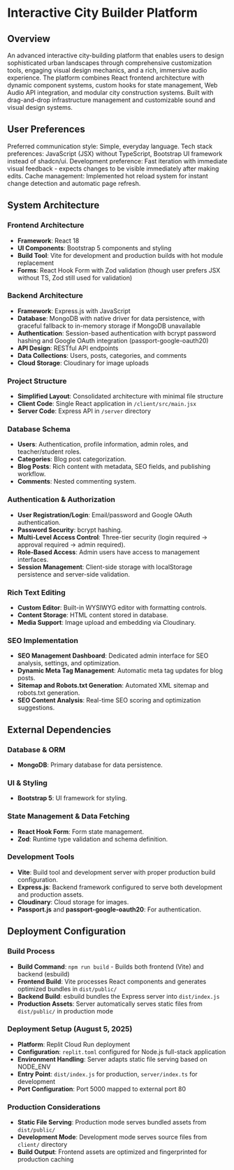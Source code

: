 # Interactive City Builder Platform

## Overview
An advanced interactive city-building platform that enables users to design sophisticated urban landscapes through comprehensive customization tools, engaging visual design mechanics, and a rich, immersive audio experience. The platform combines React frontend architecture with dynamic component systems, custom hooks for state management, Web Audio API integration, and modular city construction systems. Built with drag-and-drop infrastructure management and customizable sound and visual design systems.

## User Preferences
Preferred communication style: Simple, everyday language.
Tech stack preferences: JavaScript (JSX) without TypeScript, Bootstrap UI framework instead of shadcn/ui.
Development preference: Fast iteration with immediate visual feedback - expects changes to be visible immediately after making edits.
Cache management: Implemented hot reload system for instant change detection and automatic page refresh.

## System Architecture

### Frontend Architecture
- **Framework**: React 18
- **UI Components**: Bootstrap 5 components and styling
- **Build Tool**: Vite for development and production builds with hot module replacement
- **Forms**: React Hook Form with Zod validation (though user prefers JSX without TS, Zod still used for validation)

### Backend Architecture
- **Framework**: Express.js with JavaScript
- **Database**: MongoDB with native driver for data persistence, with graceful fallback to in-memory storage if MongoDB unavailable
- **Authentication**: Session-based authentication with bcrypt password hashing and Google OAuth integration (passport-google-oauth20)
- **API Design**: RESTful API endpoints
- **Data Collections**: Users, posts, categories, and comments
- **Cloud Storage**: Cloudinary for image uploads

### Project Structure
- **Simplified Layout**: Consolidated architecture with minimal file structure
- **Client Code**: Single React application in `/client/src/main.jsx`
- **Server Code**: Express API in `/server` directory

### Database Schema
- **Users**: Authentication, profile information, admin roles, and teacher/student roles.
- **Categories**: Blog post categorization.
- **Blog Posts**: Rich content with metadata, SEO fields, and publishing workflow.
- **Comments**: Nested commenting system.

### Authentication & Authorization
- **User Registration/Login**: Email/password and Google OAuth authentication.
- **Password Security**: bcrypt hashing.
- **Multi-Level Access Control**: Three-tier security (login required → approval required → admin required).
- **Role-Based Access**: Admin users have access to management interfaces.
- **Session Management**: Client-side storage with localStorage persistence and server-side validation.

### Rich Text Editing
- **Custom Editor**: Built-in WYSIWYG editor with formatting controls.
- **Content Storage**: HTML content stored in database.
- **Media Support**: Image upload and embedding via Cloudinary.

### SEO Implementation
- **SEO Management Dashboard**: Dedicated admin interface for SEO analysis, settings, and optimization.
- **Dynamic Meta Tag Management**: Automatic meta tag updates for blog posts.
- **Sitemap and Robots.txt Generation**: Automated XML sitemap and robots.txt generation.
- **SEO Content Analysis**: Real-time SEO scoring and optimization suggestions.

## External Dependencies

### Database & ORM
- **MongoDB**: Primary database for data persistence.

### UI & Styling
- **Bootstrap 5**: UI framework for styling.

### State Management & Data Fetching
- **React Hook Form**: Form state management.
- **Zod**: Runtime type validation and schema definition.

### Development Tools
- **Vite**: Build tool and development server with proper production build configuration.
- **Express.js**: Backend framework configured to serve both development and production assets.
- **Cloudinary**: Cloud storage for images.
- **Passport.js** and **passport-google-oauth20**: For authentication.

## Deployment Configuration

### Build Process
- **Build Command**: `npm run build` - Builds both frontend (Vite) and backend (esbuild)
- **Frontend Build**: Vite processes React components and generates optimized bundles in `dist/public/`
- **Backend Build**: esbuild bundles the Express server into `dist/index.js`
- **Production Assets**: Server automatically serves static files from `dist/public/` in production mode

### Deployment Setup (August 5, 2025)
- **Platform**: Replit Cloud Run deployment
- **Configuration**: `replit.toml` configured for Node.js full-stack application
- **Environment Handling**: Server adapts static file serving based on NODE_ENV
- **Entry Point**: `dist/index.js` for production, `server/index.ts` for development
- **Port Configuration**: Port 5000 mapped to external port 80

### Production Considerations
- **Static File Serving**: Production mode serves bundled assets from `dist/public/`
- **Development Mode**: Development mode serves source files from `client/` directory
- **Build Output**: Frontend assets are optimized and fingerprinted for production caching